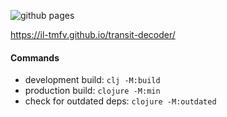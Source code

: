 ![github pages](https://github.com/il-tmfv/transit-decoder/workflows/github%20pages/badge.svg?branch=master)

https://il-tmfv.github.io/transit-decoder/

#### Commands

- development build: `clj -M:build`
- production build: `clojure -M:min`
- check for outdated deps: `clojure -M:outdated`

